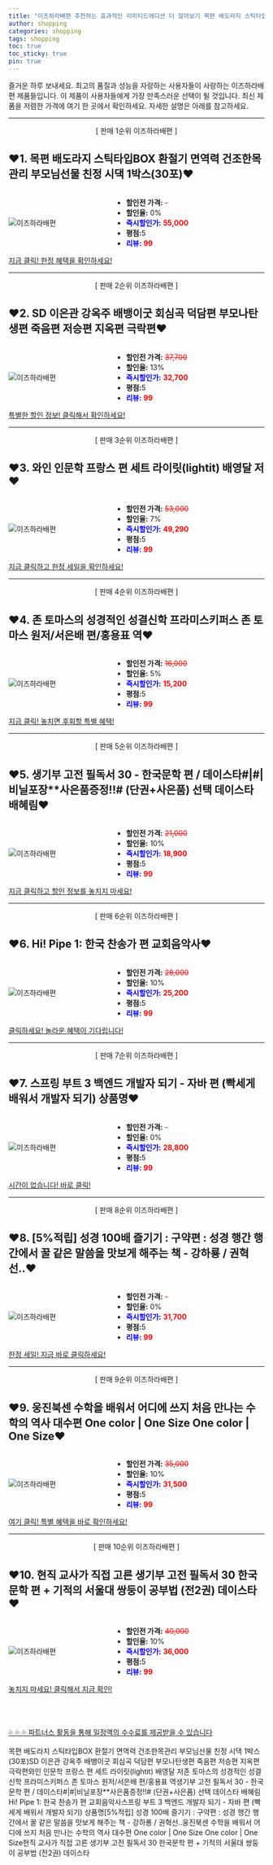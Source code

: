 ```yaml
---
title: "이즈하라배편 추천하는 효과적인 리미티드에디션 더 알아보기 목편 배도라지 스틱타입BOX 환절기 면역력"
author: shopping
categories: shopping
tags: shopping
toc: true
toc_sticky: true
pin: true
---
```

즐거운 하루 보내세요. 최고의 품질과 성능을 자랑하는 사용자들이 사랑하는 이즈하라배편 제품들입니다. 이 제품이 사용자들에게 가장 만족스러운 선택이 될 것입니다. 최신 제품을 저렴한 가격에 여기 한 곳에서 확인하세요. 자세한 설명은 아래를 참고하세요.

---
<p class="toplist" style="margin: 0 auto; display: block; width: fit-content;">[ 판매 1순위 이즈하라배편 ]</p>

<h2><strong>❤️1. 목편 배도라지 스틱타입BOX 환절기 면역력 건조한목관리 부모님선물 친정 시댁 1박스(30포)❤️</strong></h2>

<div style="display: flex; align-items: center;">
    <div style="flex: 0.4;">
        <img src="https://thumbnail10.coupangcdn.com/thumbnails/remote/230x230ex/image/vendor_inventory/5c9c/afffac590168df741b0858d784a4e43680154acd80fe202295e4c21ca4fb.png" alt="이즈하라배편" style="max-width: 100%;">
    </div>
    <div style="flex: 0.6; margin-left: 10px;">
        <ul>
            <li><strong>할인전 가격:</strong> <del style="color: red;">-</del></li>
            <li><strong>할인율:</strong> 0%</li>
            <li><span style='color:blue'><strong>즉시할인가:</strong></span> <span style='color:red'><strong>55,000</strong></span></li>
            <li><strong>평점:</strong>5</li>
            <li><span style='color:blue'><strong>리뷰:</strong></span> <span style='color:red'><strong>99</strong></span></li>
        </ul>
    </div>
</div>
<div class="center">
    <a href="https://selin100587001.github.io?lptag=AF9450613&subid=githubio&pageKey=6912344332&traceid=V0-153&itemId=16662902732&vendorItemId=83846520528" class="myButton">
        지금 클릭! 한정 혜택을 확인하세요!
    </a>
</div>


---
<p class="toplist" style="margin: 0 auto; display: block; width: fit-content;">[ 판매 2순위 이즈하라배편 ]</p>

<h2><strong>❤️2. SD 이은관 강옥주 배뱅이굿 회심곡 덕담편 부모나탄생편 죽음편 저승편 지옥편 극락편❤️</strong></h2>

<div style="display: flex; align-items: center;">
    <div style="flex: 0.4;">
        <img src="https://thumbnail6.coupangcdn.com/thumbnails/remote/230x230ex/image/vendor_inventory/ec43/5d61a19943ad8921293a4be81fdd81c82e0aa9e27aff30b1865405f6a74f.jpg" alt="이즈하라배편" style="max-width: 100%;">
    </div>
    <div style="flex: 0.6; margin-left: 10px;">
        <ul>
            <li><strong>할인전 가격:</strong> <del style="color: red;">37,700</del></li>
            <li><strong>할인율:</strong> 13%</li>
            <li><span style='color:blue'><strong>즉시할인가:</strong></span> <span style='color:red'><strong>32,700</strong></span></li>
            <li><strong>평점:</strong>5</li>
            <li><span style='color:blue'><strong>리뷰:</strong></span> <span style='color:red'><strong>99</strong></span></li>
        </ul>
    </div>
</div>
<div class="center">
    <a href="https://selin100587001.github.io?lptag=AF9450613&subid=githubio&pageKey=7925194826&traceid=V0-153&itemId=21785687066&vendorItemId=88834404836" class="myButton">
        특별한 할인 정보! 클릭해서 확인하세요!
    </a>
</div>


---
<p class="toplist" style="margin: 0 auto; display: block; width: fit-content;">[ 판매 3순위 이즈하라배편 ]</p>

<h2><strong>❤️3. 와인 인문학 프랑스 편 세트 라이릿(lightit) 배영달 저❤️</strong></h2>

<div style="display: flex; align-items: center;">
    <div style="flex: 0.4;">
        <img src="https://thumbnail7.coupangcdn.com/thumbnails/remote/230x230ex/image/vendor_inventory/54a8/fd77c38af8129995b3715904d212af7c30376456581b5f93588e511c5d93.png" alt="이즈하라배편" style="max-width: 100%;">
    </div>
    <div style="flex: 0.6; margin-left: 10px;">
        <ul>
            <li><strong>할인전 가격:</strong> <del style="color: red;">53,000</del></li>
            <li><strong>할인율:</strong> 7%</li>
            <li><span style='color:blue'><strong>즉시할인가:</strong></span> <span style='color:red'><strong>49,290</strong></span></li>
            <li><strong>평점:</strong>5</li>
            <li><span style='color:blue'><strong>리뷰:</strong></span> <span style='color:red'><strong>99</strong></span></li>
        </ul>
    </div>
</div>
<div class="center">
    <a href="https://selin100587001.github.io?lptag=AF9450613&subid=githubio&pageKey=8217072432&traceid=V0-153&itemId=23604834243&vendorItemId=90630553487" class="myButton">
        지금 클릭하고 한정 세일을 확인하세요!
    </a>
</div>


---
<p class="toplist" style="margin: 0 auto; display: block; width: fit-content;">[ 판매 4순위 이즈하라배편 ]</p>

<h2><strong>❤️4. 존 토마스의 성경적인 성결신학 프라미스키퍼스 존 토마스 원저/서은배 편/홍용표 역❤️</strong></h2>

<div style="display: flex; align-items: center;">
    <div style="flex: 0.4;">
        <img src="https://thumbnail8.coupangcdn.com/thumbnails/remote/230x230ex/image/vendor_inventory/0e71/47aef2311a35ee52b249521b6587a8e9822fc5b379eb4838b1bf64d04683.png" alt="이즈하라배편" style="max-width: 100%;">
    </div>
    <div style="flex: 0.6; margin-left: 10px;">
        <ul>
            <li><strong>할인전 가격:</strong> <del style="color: red;">16,000</del></li>
            <li><strong>할인율:</strong> 5%</li>
            <li><span style='color:blue'><strong>즉시할인가:</strong></span> <span style='color:red'><strong>15,200</strong></span></li>
            <li><strong>평점:</strong>5</li>
            <li><span style='color:blue'><strong>리뷰:</strong></span> <span style='color:red'><strong>99</strong></span></li>
        </ul>
    </div>
</div>
<div class="center">
    <a href="https://selin100587001.github.io?lptag=AF9450613&subid=githubio&pageKey=126388923&traceid=V0-153&itemId=373308901&vendorItemId=3029496989" class="myButton">
        지금 클릭! 놓치면 후회할 특별 혜택!
    </a>
</div>


---
<p class="toplist" style="margin: 0 auto; display: block; width: fit-content;">[ 판매 5순위 이즈하라배편 ]</p>

<h2><strong>❤️5. 생기부 고전 필독서 30 - 한국문학 편 / 데이스타#|#|비닐포장**사은품증정!!# (단권+사은품) 선택 데이스타 배혜림❤️</strong></h2>

<div style="display: flex; align-items: center;">
    <div style="flex: 0.4;">
        <img src="https://thumbnail8.coupangcdn.com/thumbnails/remote/230x230ex/image/vendor_inventory/1a90/2d756af189db4fac8602364ca6b5abfcc7350710e7121bbc7721f9956a37.jpg" alt="이즈하라배편" style="max-width: 100%;">
    </div>
    <div style="flex: 0.6; margin-left: 10px;">
        <ul>
            <li><strong>할인전 가격:</strong> <del style="color: red;">21,000</del></li>
            <li><strong>할인율:</strong> 10%</li>
            <li><span style='color:blue'><strong>즉시할인가:</strong></span> <span style='color:red'><strong>18,900</strong></span></li>
            <li><strong>평점:</strong>5</li>
            <li><span style='color:blue'><strong>리뷰:</strong></span> <span style='color:red'><strong>99</strong></span></li>
        </ul>
    </div>
</div>
<div class="center">
    <a href="https://selin100587001.github.io?lptag=AF9450613&subid=githubio&pageKey=8121474386&traceid=V0-153&itemId=23037710594&vendorItemId=90071436889" class="myButton">
        지금 클릭하고 할인 정보를 놓치지 마세요!
    </a>
</div>


---
<p class="toplist" style="margin: 0 auto; display: block; width: fit-content;">[ 판매 6순위 이즈하라배편 ]</p>

<h2><strong>❤️6. Hi! Pipe 1: 한국 찬송가 편 교회음악사❤️</strong></h2>

<div style="display: flex; align-items: center;">
    <div style="flex: 0.4;">
        <img src="https://thumbnail7.coupangcdn.com/thumbnails/remote/230x230ex/image/vendor_inventory/8fcc/c8f08462319038098c8ae1bb36f07c2755c312dc027f0a87a1a3e4e2da07.jpg" alt="이즈하라배편" style="max-width: 100%;">
    </div>
    <div style="flex: 0.6; margin-left: 10px;">
        <ul>
            <li><strong>할인전 가격:</strong> <del style="color: red;">28,000</del></li>
            <li><strong>할인율:</strong> 10%</li>
            <li><span style='color:blue'><strong>즉시할인가:</strong></span> <span style='color:red'><strong>25,200</strong></span></li>
            <li><strong>평점:</strong>5</li>
            <li><span style='color:blue'><strong>리뷰:</strong></span> <span style='color:red'><strong>99</strong></span></li>
        </ul>
    </div>
</div>
<div class="center">
    <a href="https://selin100587001.github.io?lptag=AF9450613&subid=githubio&pageKey=6428812031&traceid=V0-153&itemId=13865519561&vendorItemId=81196461825" class="myButton">
        클릭하세요! 놀라운 혜택이 기다립니다!
    </a>
</div>


---
<p class="toplist" style="margin: 0 auto; display: block; width: fit-content;">[ 판매 7순위 이즈하라배편 ]</p>

<h2><strong>❤️7. 스프링 부트 3 백엔드 개발자 되기 - 자바 편 (빡세게 배워서 개발자 되기) 상품명❤️</strong></h2>

<div style="display: flex; align-items: center;">
    <div style="flex: 0.4;">
        <img src="https://thumbnail10.coupangcdn.com/thumbnails/remote/230x230ex/image/vendor_inventory/dd85/49030dded154a9f52513e80bcf3422bc9363d7073314242474768f854bf3.jpg" alt="이즈하라배편" style="max-width: 100%;">
    </div>
    <div style="flex: 0.6; margin-left: 10px;">
        <ul>
            <li><strong>할인전 가격:</strong> <del style="color: red;">-</del></li>
            <li><strong>할인율:</strong> 0%</li>
            <li><span style='color:blue'><strong>즉시할인가:</strong></span> <span style='color:red'><strong>28,800</strong></span></li>
            <li><strong>평점:</strong>5</li>
            <li><span style='color:blue'><strong>리뷰:</strong></span> <span style='color:red'><strong>99</strong></span></li>
        </ul>
    </div>
</div>
<div class="center">
    <a href="https://selin100587001.github.io?lptag=AF9450613&subid=githubio&pageKey=7990250241&traceid=V0-153&itemId=22209003090&vendorItemId=89255093256" class="myButton">
        시간이 없습니다! 바로 클릭!
    </a>
</div>


---
<p class="toplist" style="margin: 0 auto; display: block; width: fit-content;">[ 판매 8순위 이즈하라배편 ]</p>

<h2><strong>❤️8. [5%적립] 성경 100배 즐기기 : 구약편 : 성경 행간 행간에서 꿀 같은 말씀을 맛보게 해주는 책 - 강하룡 / 권혁선..❤️</strong></h2>

<div style="display: flex; align-items: center;">
    <div style="flex: 0.4;">
        <img src="https://thumbnail6.coupangcdn.com/thumbnails/remote/230x230ex/image/vendor_inventory/b9ec/92bdb04f8974c14bd7ca5eacdc2e422865b53b5c06ddda0da17cbd608f42.jpg" alt="이즈하라배편" style="max-width: 100%;">
    </div>
    <div style="flex: 0.6; margin-left: 10px;">
        <ul>
            <li><strong>할인전 가격:</strong> <del style="color: red;">-</del></li>
            <li><strong>할인율:</strong> 0%</li>
            <li><span style='color:blue'><strong>즉시할인가:</strong></span> <span style='color:red'><strong>31,700</strong></span></li>
            <li><strong>평점:</strong>5</li>
            <li><span style='color:blue'><strong>리뷰:</strong></span> <span style='color:red'><strong>99</strong></span></li>
        </ul>
    </div>
</div>
<div class="center">
    <a href="https://selin100587001.github.io?lptag=AF9450613&subid=githubio&pageKey=8194258221&traceid=V0-153&itemId=23463475565&vendorItemId=90490146419" class="myButton">
        한정 세일! 지금 바로 클릭하세요!
    </a>
</div>


---
<p class="toplist" style="margin: 0 auto; display: block; width: fit-content;">[ 판매 9순위 이즈하라배편 ]</p>

<h2><strong>❤️9. 웅진북센 수학을 배워서 어디에 쓰지 처음 만나는 수학의 역사 대수편 One color | One Size One color | One Size❤️</strong></h2>

<div style="display: flex; align-items: center;">
    <div style="flex: 0.4;">
        <img src="https://thumbnail7.coupangcdn.com/thumbnails/remote/230x230ex/image/vendor_inventory/85bc/b7f4c4f7409dc33911aa1a999b63c177b8d454e45551db9f3a906f691a57.jpg" alt="이즈하라배편" style="max-width: 100%;">
    </div>
    <div style="flex: 0.6; margin-left: 10px;">
        <ul>
            <li><strong>할인전 가격:</strong> <del style="color: red;">35,000</del></li>
            <li><strong>할인율:</strong> 10%</li>
            <li><span style='color:blue'><strong>즉시할인가:</strong></span> <span style='color:red'><strong>31,500</strong></span></li>
            <li><strong>평점:</strong>5</li>
            <li><span style='color:blue'><strong>리뷰:</strong></span> <span style='color:red'><strong>99</strong></span></li>
        </ul>
    </div>
</div>
<div class="center">
    <a href="https://selin100587001.github.io?lptag=AF9450613&subid=githubio&pageKey=7714087379&traceid=V0-153&itemId=20685668712&vendorItemId=78467448738" class="myButton">
        여기 클릭! 특별 혜택을 바로 확인하세요!
    </a>
</div>


---
<p class="toplist" style="margin: 0 auto; display: block; width: fit-content;">[ 판매 10순위 이즈하라배편 ]</p>

<h2><strong>❤️10. 현직 교사가 직접 고른 생기부 고전 필독서 30 한국문학 편 + 기적의 서울대 쌍둥이 공부법 (전2권) 데이스타❤️</strong></h2>

<div style="display: flex; align-items: center;">
    <div style="flex: 0.4;">
        <img src="https://thumbnail7.coupangcdn.com/thumbnails/remote/230x230ex/image/vendor_inventory/1cbb/a76a824163cc92c9c7c91108c7eb6e1291be157f3c025f4c0f39f78a3764.jpg" alt="이즈하라배편" style="max-width: 100%;">
    </div>
    <div style="flex: 0.6; margin-left: 10px;">
        <ul>
            <li><strong>할인전 가격:</strong> <del style="color: red;">40,000</del></li>
            <li><strong>할인율:</strong> 10%</li>
            <li><span style='color:blue'><strong>즉시할인가:</strong></span> <span style='color:red'><strong>36,000</strong></span></li>
            <li><strong>평점:</strong>5</li>
            <li><span style='color:blue'><strong>리뷰:</strong></span> <span style='color:red'><strong>99</strong></span></li>
        </ul>
    </div>
</div>
<div class="center">
    <a href="https://selin100587001.github.io?lptag=AF9450613&subid=githubio&pageKey=8223409563&traceid=V0-153&itemId=23642315506&vendorItemId=90667712760" class="myButton">
        놓치지 마세요! 클릭해서 지금 확인!
    </a>
</div>

<br><br><br>[💦 💦 💦 파트너스 활동을 통해 일정액의 수수료를 제공받을 수 있습니다](https://link.coupang.com/a/bcpT2c)<br><br>목편 배도라지 스틱타입BOX 환절기 면역력 건조한목관리 부모님선물 친정 시댁 1박스(30포)SD 이은관 강옥주 배뱅이굿 회심곡 덕담편 부모나탄생편 죽음편 저승편 지옥편 극락편와인 인문학 프랑스 편 세트 라이릿(lightit) 배영달 저존 토마스의 성경적인 성결신학 프라미스키퍼스 존 토마스 원저/서은배 편/홍용표 역생기부 고전 필독서 30 - 한국문학 편 / 데이스타#|#|비닐포장**사은품증정!!# (단권+사은품) 선택 데이스타 배혜림Hi! Pipe 1: 한국 찬송가 편 교회음악사스프링 부트 3 백엔드 개발자 되기 - 자바 편 (빡세게 배워서 개발자 되기) 상품명[5%적립] 성경 100배 즐기기 : 구약편 : 성경 행간 행간에서 꿀 같은 말씀을 맛보게 해주는 책 - 강하룡 / 권혁선..웅진북센 수학을 배워서 어디에 쓰지 처음 만나는 수학의 역사 대수편 One color | One Size One color | One Size현직 교사가 직접 고른 생기부 고전 필독서 30 한국문학 편 + 기적의 서울대 쌍둥이 공부법 (전2권) 데이스타